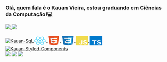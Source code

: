 ### Olá, quem fala é o Kauan Vieira, estou graduando em Ciências da Computação!💻


<!-- Tudo que vc poderá liberar com o tempo, vc é capaz!

Here are some ideas to get you started:

- 🔭 Estudante de Linguagens de Programação ...
- 🌱 I’m currently learning ...
- 😄 Pronouns: ele/dele
-->
  <a href="https://github.com/Kauan-VX">
  <img height="180em" src="https://github-readme-stats.vercel.app/api?username=Kauan-VX&show_icons=true&theme=dark&include_all_commits=true&count_private=true"/>
  <img height="180em" src="https://github-readme-stats.vercel.app/api/top-langs/?username=Kauan-VX&layout=compact&langs_count=7&theme=dark"/>
</div>
<div style="display: inline_block"><br>
  <img align="center" alt="Kauan-Sql" height="40" width="40" src="https://img.icons8.com/external-flaticons-lineal-color-flat-icons/344/external-sql-web-hosting-flaticons-lineal-color-flat-icons.png">
<img align="center" alt="Kauan-React" height="30" width="40" src="https://raw.githubusercontent.com/devicons/devicon/master/icons/react/react-original.svg">
<img align="center" alt="Kauan-HTML" height="30" width="40" src="https://raw.githubusercontent.com/devicons/devicon/master/icons/html5/html5-original.svg">
<img align="center" alt="Kauan-CSS" height="30" width="40" src="https://raw.githubusercontent.com/devicons/devicon/master/icons/css3/css3-original.svg">
<img align="center" alt="Kauan-JS" height="30" width="40" src="https://raw.githubusercontent.com/devicons/devicon/master/icons/javascript/javascript-plain.svg">
<img align="center" alt="Kauan-TypeScript" height="30" width="40" src="https://raw.githubusercontent.com/devicons/devicon/master/icons/typescript/typescript-plain.svg">
  <img align="center" alt="Kauan-Styled-Components" height="30" width="40" src="https://github.githubassets.com/images/icons/emoji/unicode/1f485.png">


</div>
  

 
<div> 
  <a href="https://instagram.com/kauankvx" target="_blank"><img src="https://img.shields.io/badge/-Instagram-%23E4405F?style=for-the-badge&logo=instagram&logoColor=white" target="_blank"></a>
  <a href = "mailto:kauanvieiraxavierk@gmail.com"><img src="https://img.shields.io/badge/-Gmail-%23333?style=for-the-badge&logo=gmail&logoColor=white" target="_blank"></a>
  <a href="https://www.linkedin.com/in/kauan-vieira-xavier-445205174" target="_blank"><img src="https://img.shields.io/badge/-LinkedIn-%230077B5?style=for-the-badge&logo=linkedin&logoColor=white" target="_blank"></a>


</div>
